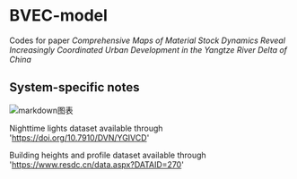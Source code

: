 # BVEC-model
Codes for paper _Comprehensive Maps of Material Stock Dynamics Reveal Increasingly Coordinated Urban Development in the Yangtze River Delta of China_
## System-specific notes
![markdown图表](https://github.com/user-attachments/assets/fa27bdb6-e747-46f3-bd31-b724f6e66346)

Nighttime lights dataset available through 'https://doi.org/10.7910/DVN/YGIVCD'

Building heights and profile dataset available through 'https://www.resdc.cn/data.aspx?DATAID=270'
